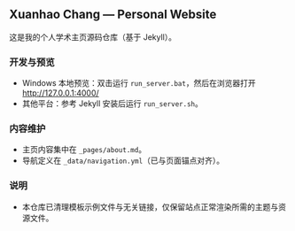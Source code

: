 
## Xuanhao Chang — Personal Website

这是我的个人学术主页源码仓库（基于 Jekyll）。

### 开发与预览
- Windows 本地预览：双击运行 `run_server.bat`，然后在浏览器打开 http://127.0.0.1:4000/
- 其他平台：参考 Jekyll 安装后运行 `run_server.sh`。

### 内容维护
- 主页内容集中在 `_pages/about.md`。
- 导航定义在 `_data/navigation.yml`（已与页面锚点对齐）。

### 说明
- 本仓库已清理模板示例文件与无关链接，仅保留站点正常渲染所需的主题与资源文件。